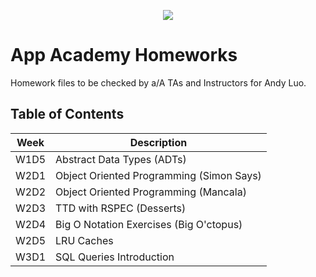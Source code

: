 <p align="center">
<img src="https://upload.wikimedia.org/wikipedia/commons/7/7e/Appacademylogo.png">
</p>

# App Academy Homeworks

Homework files to be checked by a/A TAs and Instructors for Andy Luo.


## Table of Contents

Week          | Description
------------- | ---------------------------------------
W1D5          | Abstract Data Types (ADTs)
W2D1          | Object Oriented Programming (Simon Says)
W2D2          | Object Oriented Programming (Mancala)
W2D3          | TTD with RSPEC (Desserts)
W2D4          | Big O Notation Exercises (Big O'ctopus)
W2D5          | LRU Caches
W3D1          | SQL Queries Introduction

